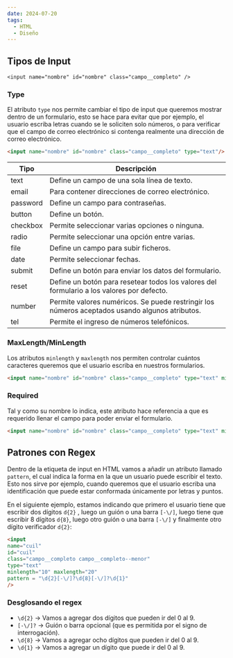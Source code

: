 ```yaml
---
date: 2024-07-20
tags:
  - HTML
  - Diseño
---
```


## Tipos de Input

`<input name="nombre" id="nombre" class="campo__completo" />`

### Type
El atributo `type` nos permite cambiar el tipo de input que queremos mostrar dentro de un formulario, esto se hace para evitar que por ejemplo, el usuario escriba letras cuando se le soliciten solo números, o para verificar que el campo de correo electrónico si contenga realmente una dirección de correo electrónico.

```html
<input name="nombre" id="nombre" class="campo__completo" type="text"/>
```

| Tipo     | Descripción                                                                                    |
| -------- | ---------------------------------------------------------------------------------------------- |
| text     | Define un campo de una sola línea de texto.                                                    |
| email    | Para contener direcciones de correo electrónico.                                               |
| password | Define un campo para contraseñas.                                                              |
| button   | Define un botón.                                                                               |
| checkbox | Permite seleccionar varias opciones o ninguna.                                                 |
| radio    | Permite seleccionar una opción entre varias.                                                   |
| file     | Define un campo para subir ficheros.                                                           |
| date     | Permite seleccionar fechas.                                                                    |
| submit   | Define un botón para enviar los datos del formulario.                                          |
| reset    | Define un botón para resetear todos los valores del formulario a los valores por defecto.      |
| number   | Permite valores numéricos. Se puede restringir los números aceptados usando algunos atributos. |
| tel      | Permite el ingreso de números telefónicos.                                                     |

### MaxLength/MinLength
Los atributos `minlength` y `maxlength` nos permiten controlar cuántos caracteres queremos que el usuario escriba en nuestros formularios. 

```html
<input name="nombre" id="nombre" class="campo__completo" type="text" minlength="3"/>
```

### Required
Tal y como su nombre lo indica, este atributo hace referencia a que es requerido llenar el campo para poder enviar el formulario.

```html
<input name="nombre" id="nombre" class="campo__completo" type="text" minlength="3" required/>
```

## Patrones con Regex

Dentro de la etiqueta de input en HTML vamos a añadir un atributo llamado `pattern`, el cual indica la forma en la que un usuario puede escribir el texto. Esto nos sirve por ejemplo, cuando queremos que el usuario escriba una identificación que puede estar conformada únicamente por letras y puntos.

En el siguiente ejemplo, estamos indicando que primero el usuario tiene que escribir dos dígitos `d{2}` , luego un guión o una barra `[-\/]`, luego tiene que escribir 8 dígitos `d{8}`, luego otro guión o una barra `[-\/]` y finalmente otro dígito verificador `d{2}`:
```html
<input
name="cuil"
id="cuil"
class="campo__completo campo__completo--menor"
type="text"
minlength="10" maxlength="20"
pattern = "\d{2}[-\/]?\d{8}[-\/]?\d{1}"
/>
```

### Desglosando el regex

- `\d{2}` -> Vamos a agregar dos dígitos que pueden ir del 0 al 9.
- `[-\/]?` -> Guión o barra opcional (que es permitida por el signo de interrogación).
- `\d{8}` -> Vamos a agregar ocho dígitos que pueden ir del 0 al 9.
- `\d{1}` -> Vamos a agregar un dígito que puede ir del 0 al 9.